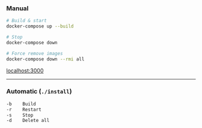 ### Manual

```bash
# Build & start
docker-compose up --build

# Stop
docker-compose down

# Force remove images
docker-compose down --rmi all
```

[localhost:3000](http://localhost:3000)

---

### Automatic (`./install`)

```bash
-b    Build
-r    Restart
-s    Stop
-d    Delete all
```
